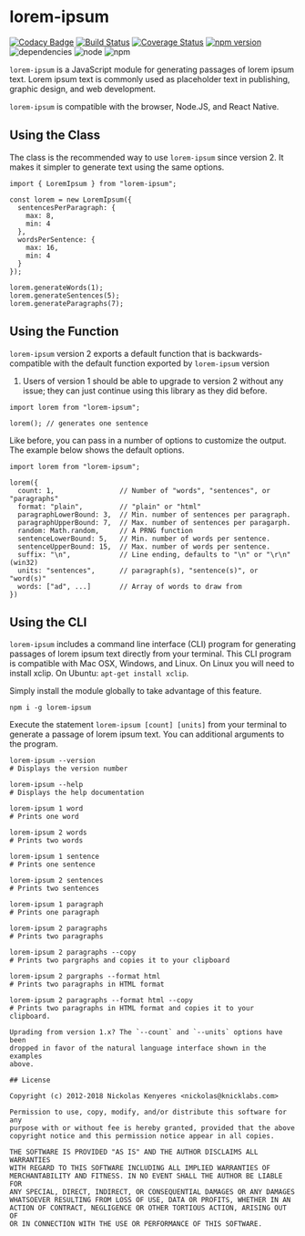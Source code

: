 # lorem-ipsum

[![Codacy Badge](https://api.codacy.com/project/badge/Grade/b55bd2bc24764915adde9b0e74223045)](https://www.codacy.com/app/knicklabs/lorem-ipsum.js?utm_source=github.com&amp;utm_medium=referral&amp;utm_content=knicklabs/lorem-ipsum.js&amp;utm_campaign=Badge_Grade)
[![Build Status](https://travis-ci.org/knicklabs/lorem-ipsum.js.svg?branch=master)](https://travis-ci.org/knicklabs/lorem-ipsum.js) [![Coverage Status](https://coveralls.io/repos/github/knicklabs/lorem-ipsum.js/badge.svg?branch=master)](https://coveralls.io/github/knicklabs/lorem-ipsum.js?branch=master) [![npm version](https://badge.fury.io/js/lorem-ipsum.svg)](https://badge.fury.io/js/lorem-ipsum) ![dependencies](https://david-dm.org/knicklabs/lorem-ipsum.js.svg) ![node](https://img.shields.io/badge/node-8x-blue.svg) ![npm](https://img.shields.io/badge/npm-5x-blue.svg)

`lorem-ipsum` is a JavaScript module for generating passages of lorem
ipsum text. Lorem ipsum text is commonly used as placeholder text in
publishing, graphic design, and web development.

`lorem-ipsum` is compatible with the browser, Node.JS, and React Native.

## Using the Class

The class is the recommended way to use `lorem-ipsum` since version 2.
It makes it simpler to generate text using the same options.

```
import { LoremIpsum } from "lorem-ipsum";

const lorem = new LoremIpsum({
  sentencesPerParagraph: {
    max: 8,
    min: 4
  },
  wordsPerSentence: {
    max: 16,
    min: 4
  }
});

lorem.generateWords(1);
lorem.generateSentences(5);
lorem.generateParagraphs(7);
```

## Using the Function

`lorem-ipsum` version 2 exports a default function that is backwards-
compatible with the default function exported by `lorem-ipsum` version
1. Users of version 1 should be able to upgrade to version 2 without 
any issue; they can just continue using this library as they did before.

```
import lorem from "lorem-ipsum";

lorem(); // generates one sentence
```

Like before, you can pass in a number of options to customize the output.
The example below shows the default options.

```
import lorem from "lorem-ipsum";

lorem({
  count: 1,                // Number of "words", "sentences", or "paragraphs"
  format: "plain",         // "plain" or "html"
  paragraphLowerBound: 3,  // Min. number of sentences per paragraph.
  paragraphUpperBound: 7,  // Max. number of sentences per paragarph.
  random: Math.random,     // A PRNG function
  sentenceLowerBound: 5,   // Min. number of words per sentence.
  sentenceUpperBound: 15,  // Max. number of words per sentence.
  suffix: "\n",            // Line ending, defaults to "\n" or "\r\n" (win32)
  units: "sentences",      // paragraph(s), "sentence(s)", or "word(s)"
  words: ["ad", ...]       // Array of words to draw from
})
```

## Using the CLI

`lorem-ipsum` includes a command line interface (CLI) program for generating 
passages of lorem ipsum text directly from your terminal. This CLI program 
is compatible with Mac OSX, Windows, and Linux. On Linux you will need to 
install xclip. On Ubuntu: `apt-get install xclip`.

Simply install the module globally to take advantage of this feature.

```
npm i -g lorem-ipsum
```

Execute the statement `lorem-ipsum [count] [units]` from your terminal to
generate a passage of lorem ipsum text. You can additional arguments to
the program.

```
lorem-ipsum --version
# Displays the version number

lorem-ipsum --help
# Displays the help documentation

lorem-ipsum 1 word
# Prints one word

lorem-ipsum 2 words
# Prints two words

lorem-ipsum 1 sentence
# Prints one sentence

lorem-ipsum 2 sentences
# Prints two sentences

lorem-ipsum 1 paragraph
# Prints one paragraph

lorem-ipsum 2 paragraphs
# Prints two paragraphs

lorem-ipsum 2 paragraphs --copy
# Prints two pargraphs and copies it to your clipboard

lorem-ipsum 2 pargraphs --format html
# Prints two paragraphs in HTML format

lorem-ipsum 2 paragraphs --format html --copy
# Prints two paragraphs in HTML format and copies it to your clipboard.

Uprading from version 1.x? The `--count` and `--units` options have been 
dropped in favor of the natural language interface shown in the examples
above.

## License

Copyright (c) 2012-2018 Nickolas Kenyeres <nickolas@knicklabs.com>

Permission to use, copy, modify, and/or distribute this software for any
purpose with or without fee is hereby granted, provided that the above
copyright notice and this permission notice appear in all copies.

THE SOFTWARE IS PROVIDED "AS IS" AND THE AUTHOR DISCLAIMS ALL WARRANTIES
WITH REGARD TO THIS SOFTWARE INCLUDING ALL IMPLIED WARRANTIES OF
MERCHANTABILITY AND FITNESS. IN NO EVENT SHALL THE AUTHOR BE LIABLE FOR
ANY SPECIAL, DIRECT, INDIRECT, OR CONSEQUENTIAL DAMAGES OR ANY DAMAGES
WHATSOEVER RESULTING FROM LOSS OF USE, DATA OR PROFITS, WHETHER IN AN
ACTION OF CONTRACT, NEGLIGENCE OR OTHER TORTIOUS ACTION, ARISING OUT OF
OR IN CONNECTION WITH THE USE OR PERFORMANCE OF THIS SOFTWARE.
